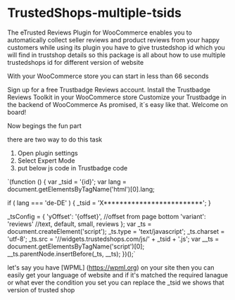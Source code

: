# TrustedShops-multiple-tsids
The eTrusted Reviews Plugin for WooCommerce enables you to automatically collect seller reviews and product reviews from your happy customers while using its plugin you have to give trustedshop id which you will find in trustshop details so this package is all about how to use multiple trustedshops id for different version of website

With your WooCommerce store you can start in less than 66 seconds

Sign up for a free Trustbadge Reviews account.
Install the Trustbadge Reviews Toolkit in your WooCommerce store
Customize your Trustbadge in the backend of WooCommerce
As promised, it´s easy like that. Welcome on board!

Now begings the fun part

there are two way to do this task 

1) Open plugin settings 
2) Select Expert Mode
3) put below js code in Trustbadge code

`(function () {
   var _tsid = '{id}';
   var lang = document.getElementsByTagName('html')[0].lang; 

   if ( lang === 'de-DE' ) {
      _tsid = 'X*************************';
   }

   _tsConfig = {
       'yOffset': '{offset}', //offset from page bottom
       'variant': 'reviews' //text, default, small, reviews
   };
   var _ts = document.createElement('script');
   _ts.type = 'text/javascript';
   _ts.charset = 'utf-8';
   _ts.src = '//widgets.trustedshops.com/js/' + _tsid + '.js';
   var __ts = document.getElementsByTagName('script')[0];
   __ts.parentNode.insertBefore(_ts, __ts);
})();`

let's say you have [WPML] (https://wpml.org) on your site then you can easily get your language of website and if it's matched the required lanague or what ever the condition you set you can replace the _tsid 
we shows that version of trusted shop
